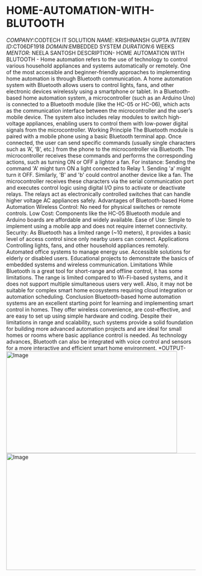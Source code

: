 # HOME-AUTOMATION-WITH-BLUTOOTH
*COMPANY*:CODTECH IT SOLUTION
*NAME*: KRISHNANSH GUPTA 
*INTERN ID*:CT06DF1918 
*DOMAIN*:EMBEDDED SYSTEM 
*DURATION*:6 WEEKS 
*MENTOR*: NEELA SANTOSH
DESCRIPTION- HOME AUTOMATION WITH BLUTOOTH - Home automation refers to the use of technology to control various household appliances and systems automatically or remotely. One of the most accessible and beginner-friendly approaches to implementing home automation is through Bluetooth communication. A home automation system with Bluetooth allows users to control lights, fans, and other electronic devices wirelessly using a smartphone or tablet.
In a Bluetooth-based home automation system, a microcontroller (such as an Arduino Uno) is connected to a Bluetooth module (like the HC-05 or HC-06), which acts as the communication interface between the microcontroller and the user’s mobile device. The system also includes relay modules to switch high-voltage appliances, enabling users to control them with low-power digital signals from the microcontroller.
Working Principle
The Bluetooth module is paired with a mobile phone using a basic Bluetooth terminal app. Once connected, the user can send specific commands (usually single characters such as ‘A’, ‘B’, etc.) from the phone to the microcontroller via Bluetooth. The microcontroller receives these commands and performs the corresponding actions, such as turning ON or OFF a lightor a fan.
For instance:
Sending the command 'A' might turn ON a light connected to Relay 1.
Sending 'a' might turn it OFF.
Similarly, 'B' and 'b' could control another device like a fan.
The microcontroller receives these characters via the serial communication port and executes control logic using digital I/O pins to activate or deactivate relays. The relays act as electronically controlled switches that can handle higher voltage AC appliances safely.
Advantages of Bluetooth-based Home Automation
Wireless Control: No need for physical switches or remote controls.
Low Cost: Components like the HC-05 Bluetooth module and Arduino boards are affordable and widely available. Ease of Use: Simple to implement using a mobile app and does not require internet connectivity.
Security: As Bluetooth has a limited range (~10 meters), it provides a basic level of access control since only nearby users can connect.
Applications
Controlling lights, fans, and other household appliances remotely.
Automated office systems to manage energy use.
Accessible solutions for elderly or disabled users.
Educational projects to demonstrate the basics of embedded systems and wireless communication.
Limitations
While Bluetooth is a great tool for short-range and offline control, it has some limitations. The range is limited compared to Wi-Fi-based systems, and it does not support multiple simultaneous users very well. Also, it may not be suitable for complex smart home ecosystems requiring cloud integration or automation scheduling.
Conclusion
Bluetooth-based home automation systems are an excellent starting point for learning and implementing smart control in homes. They offer wireless convenience, are cost-effective, and are easy to set up using simple hardware and coding. Despite their limitations in range and scalability, such systems provide a solid foundation for building more advanced automation projects and are ideal for small homes or rooms where basic appliance control is needed. As technology advances, Bluetooth can also be integrated with voice control and sensors for a more interactive and efficient smart home environment.
*OUTPUT- 
<img width="454" height="270" alt="Image" src="https://github.com/user-attachments/assets/1cd0751a-450f-49ba-b29a-4ed247956508" />
<img width="726" height="310" alt="Image" src="https://github.com/user-attachments/assets/a3c23f2d-54c8-41e8-8003-3bc9a669000d" />
